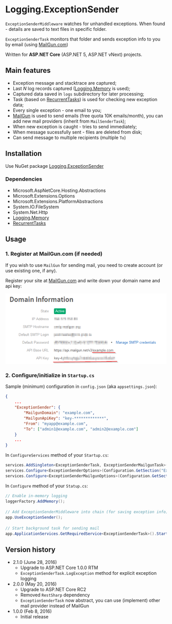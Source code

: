 # Logging.ExceptionSender

`ExceptionSenderMiddleware` watches for unhandled exceptions. When found - details are saved to text files in specific folder.

`ExceptionSenderTask` monitors that folder and sends exception info to you by email (using [MailGun.com][3])

Written for **ASP.NET Core** (ASP.NET 5, ASP.NET vNext) projects.

## Main features

* Exception message and stacktrace are captured;
* Last _N_ log records captured ([Logging.Memory][1] is used);
* Captured data saved in `logs` subdirectory for later processing;
* Task (based on [RecurrentTasks][2]) is used for checking new exception data;
* Every single exception - one email to you;
* [MailGun][3] is used to send emails (free quota 10K emails/month), you can add new mail providers (inherit from `MailSenderTask`);
* When new exception is caught - tries to send immediately;
* When message sucessfully sent - files are deleted from disk;
* Can send message to multiple recipients (multiple `To`)

## Installation

Use NuGet package [Logging.ExceptionSender](https://www.nuget.org/packages/Logging.ExceptionSender)

### Dependencies

* Microsoft.AspNetCore.Hosting.Abstractions
* Microsoft.Extensions.Options
* Microsoft.Extensions.PlatformAbstractions
* System.IO.FileSystem
* System.Net.Http
* [Logging.Memory][1]
* [RecurrentTasks][2]


## Usage

### 1. Register at MailGun.com (if needed)

If you wish to use `MailGun` for sending mail, you need to create account (or use existing one, if any).

Register your site at [MailGun.com][3] and write down your domain name and api key:

!["sample](docs/mailgun.png)

### 2. Configure/initialize in `Startup.cs`

Sample (minimum) configuration in `config.json` (aka `appsettings.json`):

```json
{
    ...
    "ExceptionSender": {
        "MailgunDomain": "example.com",
        "MailgunApiKey": "key-*************",
        "From": "myapp@example.com",
        "To": ["admin1@example.com", "admin2@example.com"]
    }
    ...
}
```

In `ConfigureServices` method of your `Startup.cs`:

```csharp
services.AddSingleton<ExceptionSenderTask, ExceptionSenderMailgunTask>();
services.Configure<ExceptionSenderOptions>(Configuration.GetSection("ExceptionSender"));
services.Configure<ExceptionSenderMailgunOptions>(Configuration.GetSection("ExceptionSender"));
```

In `Configure` method of your `Statup.cs`:

```csharp
// Enable in-memory logging
loggerFactory.AddMemory();

// Add ExceptionSenderMiddleware into chain (for saving exception info)
app.UseExceptionSender();

// Start background task for sending mail
app.ApplicationServices.GetRequiredService<ExceptionSenderTask>().Start();
```

## Version history

* 2.1.0 (June 28, 2016)
    * Upgrade to ASP.NET Core 1.0.0 RTM
    * `ExceptionSenderTask.LogException` method for explicit exception logging
* 2.0.0 (May 20, 2016)
    * Upgrade to ASP.NET Core RC2
    * Removed `RestSharp` dependency
    * `ExceptionSenderTask` now abstract, you can use (implement) other mail provider instead of MailGun
* 1.0.0 (Feb 8, 2016)
    * Initial release

[1]: https://github.com/iflight/Logging.Memory
[2]: https://github.com/justdmitry/RecurrentTasks
[3]: https://www.mailgun.com
